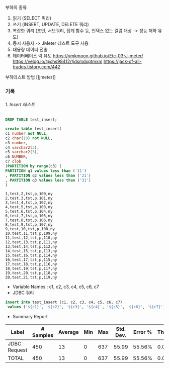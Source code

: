 부하의 종류
1. 읽기 (SELECT 쿼리)
2. 쓰기 (INSERT, UPDATE, DELETE 쿼리)
3. 복잡한 쿼리 (조인, 서브쿼리, 집계 함수 등, 인덱스 없는 컬럼 대상 -> 성능 저하 유도)
4. 동시 사용자 -> JMeter 테스트 도구 사용
5. 대용량 데이터 전송
6. 데이터베이스 락 유도
https://ymkmoon.github.io/Etc-03-J-meter/
https://velog.io/@chs98412/tjdsmdxptmxm
https://jack-of-all-trades.tistory.com/442


부하테스트 방법 
[[jmeter]]

### 기록
###### 1. Insert 테스트
```SQL
DROP TABLE test_insert;

create table test_insert(
c1 number not NULL,
c2 char(10) not NULL,
c3 number,
c4 varchar2(3),
c5 varchar2(3),
c6 NUMBER,
c7 clob
)PARTITION by range(c3) (
PARTITION q1 values less than ('11')
, PARTITION q2 values less than ('21')
, PARTITION q3 values less than ('31')
)
```

```text
1,test,2,tst,p,100,ny
2,test,3,tst,p,101,ny
3,test,4,tst,p,102,ny
4,test,5,tst,p,103,ny
5,test,6,tst,p,104,ny
6,test,7,tst,p,105,ny
7,test,8,tst,p,106,ny
8,test,9,tst,p,107,ny
9,test,10,tst,p,108,ny
10,test,11,tst,p,109,ny
11,test,12,tst,p,110,ny
12,test,13,tst,p,111,ny
13,test,14,tst,p,112,ny
14,test,15,tst,p,113,ny
15,test,16,tst,p,114,ny
16,test,17,tst,p,115,ny
17,test,18,tst,p,116,ny
18,test,19,tst,p,117,ny
19,test,20,tst,p,118,ny
20,test,21,tst,p,119,ny
```

- Variable Names : c1, c2, c3, c4, c5, c6, c7
- JDBC 쿼리

```SQL
insert into test_insert (c1, c2, c3, c4, c5, c6, c7)  
 values ('${c1}', '${c2}', '${c3}', '${c4}', '${c5}', '${c6}', '${c7}')
```

- Summary Report

| Label         | # Samples | Average | Min | Max | Std. Dev. | Error % | Throughput | Received KB/sec | Sent KB/sec | Avg. Bytes |
|---------------|-----------|---------|-----|-----|-----------|---------|------------|-----------------|-------------|------------|
| JDBC Request  | 450       | 13      | 0   | 637 | 55.99     | 55.56%  | 0.05013    | 0               | 0           | 34         |
| TOTAL         | 450       | 13      | 0   | 637 | 55.99     | 55.56%  | 0.05013    | 0               | 0           | 34         |
